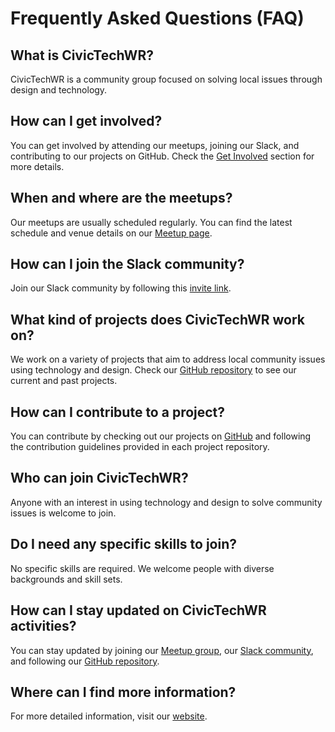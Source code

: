 # Frequently Asked Questions (FAQ)

## What is CivicTechWR?

CivicTechWR is a community group focused on solving local issues through design and technology.

## How can I get involved?

You can get involved by attending our meetups, joining our Slack, and contributing to our projects on GitHub. Check the [Get Involved](../index.md#get-involved) section for more details.

## When and where are the meetups?

Our meetups are usually scheduled regularly. You can find the latest schedule and venue details on our [Meetup page](https://www.meetup.com/civictechwr/).

## How can I join the Slack community?

Join our Slack community by following this [invite link](https://join.slack.com/t/civictechwr/shared_invite/zt-2ldijjy0i-gaGvPkuafPt9Zpn7jml70w).

## What kind of projects does CivicTechWR work on?

We work on a variety of projects that aim to address local community issues using technology and design. Check our [GitHub repository](https://github.com/CivicTechWR) to see our current and past projects.

## How can I contribute to a project?

You can contribute by checking out our projects on [GitHub](https://github.com/CivicTechWR) and following the contribution guidelines provided in each project repository.

## Who can join CivicTechWR?

Anyone with an interest in using technology and design to solve community issues is welcome to join.

## Do I need any specific skills to join?

No specific skills are required. We welcome people with diverse backgrounds and skill sets.

## How can I stay updated on CivicTechWR activities?

You can stay updated by joining our [Meetup group](https://www.meetup.com/civictechwr/), our [Slack community](https://join.slack.com/t/civictechwr/shared_invite/zt-2ldijjy0i-gaGvPkuafPt9Zpn7jml70w), and following our [GitHub repository](https://github.com/CivicTechWR).

## Where can I find more information?

For more detailed information, visit our [website](https://civictechwr.org).
